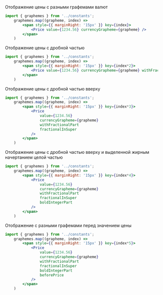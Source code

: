 Отображение цены с разными графемами валют
```jsx
import { graphemes } from '../constants';
    graphemes.map((grapheme, index) => 
        <span style={{ marginRight: '15px' }} key={index}>
            <Price value={1234.56} currencyGrapheme={grapheme} />
        </span>
    )
```

Отображение цены с дробной частью
```jsx
import { graphemes } from '../constants';
    graphemes.map((grapheme, index) => 
        <span style={{ marginRight: '15px' }} key={index*2}>
            <Price value={1234.56} currencyGrapheme={grapheme} withFractionalPart />
        </span>
    )
```

Отображение цены с дробной частью вверху
```jsx
import { graphemes } from '../constants';
    graphemes.map((grapheme, index) => 
        <span style={{ marginRight: '15px' }} key={index*3}>
            <Price
                value={1234.56} 
                currencyGrapheme={grapheme}
                withFractionalPart
                fractionalInSuper
            />
        </span>
    )
```

Отображение цены с дробной частью вверху и выделенной жирным начертанием целой частью
```jsx
import { graphemes } from '../constants';
    graphemes.map((grapheme, index) => 
        <span style={{ marginRight: '15px' }} key={index*4}>
            <Price
                value={1234.56}
                currencyGrapheme={grapheme}
                withFractionalPart
                fractionalInSuper
                boldIntegerPart
            />
        </span>
    )
```

Отображение с разными графемами перед значением цены
```jsx
import { graphemes } from '../constants';
    graphemes.map((grapheme, index) => 
        <span style={{ marginRight: '15px' }} key={index*5}>
            <Price
                value={1234.56}
                currencyGrapheme={grapheme}
                withFractionalPart
                fractionalInSuper
                boldIntegerPart
                beforePrice
            />
        </span>
    )
```
